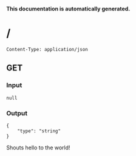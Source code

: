 **This documentation is automatically generated.**

# /

    Content-Type: application/json

## GET
### Input
```
null
```
### Output
```
{
    "type": "string"
}
```

Shouts hello to the world!


